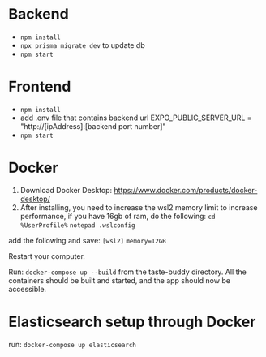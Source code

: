 # Backend 
- `npm install`
- `npx prisma migrate dev` to update db
- `npm start`

# Frontend
- `npm install`
- add .env file that contains backend url EXPO_PUBLIC_SERVER_URL = "http://[ipAddress]:[backend port number]"
- `npm start`

# Docker
1. Download Docker Desktop: https://www.docker.com/products/docker-desktop/
2. After installing, you need to increase the wsl2 memory limit to increase performance, if you have 16gb of ram, do the following:
`cd %UserProfile%`
`notepad .wslconfig`

add the following and save:
`[wsl2]`
`memory=12GB`

Restart your computer.

Run:
`docker-compose up --build` from the taste-buddy directory.
All the containers should be built and started, and the app should now be accessible.

# Elasticsearch setup through Docker
run:
`docker-compose up elasticsearch`